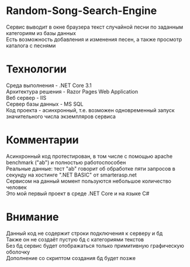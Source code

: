 # Random-Song-Search-Engine 
Сервис выводит в окне браузера текст случайной песни по заданным категориям из базы данных  
Есть возможность добавления и изменения песен, а также просмотр каталога с песнями  
# Технологии
Среда выполнения - .NET Core 3.1   
Архитектура решения - Razor Pages Web Application   
Веб сервер - IIS    
Сервер базы данных - MS SQL   
Код проекта - асинхронный, т.е. возможен одновременный запуск значительного числа экземпляров сервиса   
# Комментарии   
Асинхронный код протестирован, в том числе с помощью apache benchmark ("ab") и полностью работоспособен    
Реальные данные: тест "ab" говорит об обработке пяти запросов в секунду на хостинге ".NET BASIC" от smarterasp.net   
Сервисом на данный момент пользуются небольшое количество человек   
Это мой первый проект в среде .NET Core и на языке C#   
# Внимание
Данный код не содержит строки подключения к серверу и бд    
Также он не создаёт пустую бд с категориями текстов   
Без бд сервис будет отображаться только примитивную графическую оболочку    
Дополнение со скриптом создания бд будет позже
